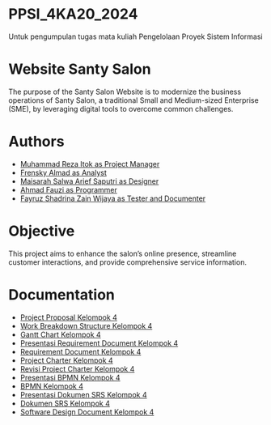 # PPSI_4KA20_2024
Untuk pengumpulan tugas mata kuliah Pengelolaan Proyek Sistem Informasi
# Website Santy Salon
The purpose of the Santy Salon Website is to modernize the business operations of Santy Salon, a traditional Small and Medium-sized Enterprise (SME), by leveraging digital tools to overcome common challenges.
# Authors
- [Muhammad Reza Itok as Project Manager](https://www.linkedin.com/in/muhammad-reza-itok-544b15287/)
- [Frensky Almad as Analyst](https://www.linkedin.com/in/frensky-almad-b596ab313/)
- [Maisarah Salwa Arief Saputri as Designer](https://www.linkedin.com/in/maisarah-salwa/)
- [Ahmad Fauzi as Programmer](https://www.linkedin.com/in/ahmad-fauzi-67aba5337/?originalSubdomain=id)
- [Fayruz Shadrina Zain Wijaya as Tester and Documenter](https://www.linkedin.com/in/fayruz-shadrina-zain-wijaya/) 
# Objective
This project aims to enhance the salon’s online presence, streamline customer interactions, and provide comprehensive service information.
# Documentation
- [Project Proposal Kelompok 4](https://drive.google.com/file/d/1dldkC_7zamPPIiHL3oVFctU7Xosd8zww/view?usp=sharing)
- [Work Breakdown Structure Kelompok 4](https://drive.google.com/file/d/1FM6ujerXAo5E0Bt61SFs3WVhLa6NTlf9/view?usp=sharing)
- [Gantt Chart Kelompok 4](https://docs.google.com/spreadsheets/d/14fQN1fhTnN69CYkO_QTHr5ob5tt8As9AMgIEEiAA_Gk/edit?usp=sharing)
- [Presentasi Requirement Document Kelompok 4](https://drive.google.com/file/d/15tOcKKWJ9s3ZcL57qvU13KheITtFshr5/view?usp=sharing)
- [Requirement Document Kelompok 4](https://drive.google.com/file/d/1_SNx9BvZfHzLn0jFQ58EFwPOsGkcLI7Y/view?usp=sharing)
- [Project Charter Kelompok 4](https://drive.google.com/file/d/1xVi_PSVZbBhjFzzsc6JhPIDSGH5C5sHt/view?usp=sharing)
- [Revisi Project Charter Kelompok 4](https://drive.google.com/file/d/1Hx_KdmqYjkkTnUB8M9JR9bVsLJ5ImGbv/view?usp=sharing)
- [Presentasi BPMN Kelompok 4](https://drive.google.com/file/d/17wAetxf0KP81bYVTy22pFHefWHzHha_b/view?usp=sharing)
- [BPMN Kelompok 4](https://drive.google.com/file/d/1ON43ewDDlt5PTd5laJfh51_r-Nd8kWUK/view?usp=sharing)
- [Presentasi Dokumen SRS Kelompok 4](https://drive.google.com/file/d/1z2BMwmmcumgGGPIBquqFRiZgIFa-qRl6/view?usp=sharing)
- [Dokumen SRS Kelompok 4](https://drive.google.com/file/d/1qt-34Y_KS8ZscfDzcfQkp3gwBlXBGLlH/view?usp=sharing)
- [Software Design Document Kelompok 4](https://docs.google.com/document/d/115gKkkoIAx_OXBbdKXnfp6EVgf_CGERmUE7wgEeLC2w/edit?usp=sharing)
